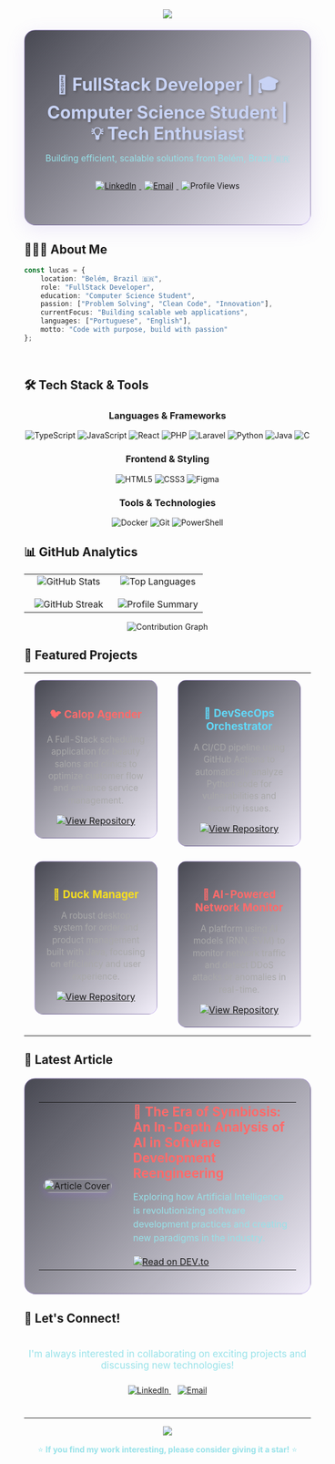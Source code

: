 <div align="center">
  <img src="https://capsule-render.vercel.app/api?type=waving&color=gradient&customColorList=6,11,20&height=180&section=header&text=Lucas%20Madureira&fontSize=42&fontColor=ffffff&animation=twinkling" />
</div>

<div align="center" style="background: linear-gradient(135deg, rgba(26, 27, 39, 0.8), rgba(148, 112, 224, 0.1)); border: 1px solid rgba(148, 112, 224, 0.4); border-radius: 20px; padding: 30px; margin: 20px 0; box-shadow: 0 8px 32px rgba(148, 112, 224, 0.15);">
  <h2 style="color: #c8d3f5; font-size: 2.2em; margin-bottom: 10px; text-shadow: 2px 2px 4px rgba(0,0,0,0.3);">
    🚀 FullStack Developer | 🎓 Computer Science Student | 💡 Tech Enthusiast
  </h2>
  <p style="color: #97E2E9; font-size: 1.1em; margin: 15px 0;">
    Building efficient, scalable solutions from Belém, Brazil 🇧🇷
  </p>
  
  <div style="margin: 25px 0;">
    <a href="https://www.linkedin.com/in/lucasblackstar/" target="_blank">
      <img src="https://img.shields.io/badge/LinkedIn-0077B5?style=for-the-badge&logo=linkedin&logoColor=white&labelColor=0077B5" alt="LinkedIn" style="margin: 5px;">
    </a>
    <a href="mailto:jlmadureira90@gmail.com">
      <img src="https://img.shields.io/badge/Email-EA4335?style=for-the-badge&logo=gmail&logoColor=white&labelColor=EA4335" alt="Email" style="margin: 5px;">
    </a>
    <img src="https://komarev.com/ghpvc/?username=lucasonline0&label=Profile%20Views&color=9470E0&style=for-the-badge&labelColor=1a1b27" alt="Profile Views" style="margin: 5px;" />
  </div>
</div>

## 👨🏻‍💻 About Me

```typescript
const lucas = {
    location: "Belém, Brazil 🇧🇷",
    role: "FullStack Developer",
    education: "Computer Science Student",
    passion: ["Problem Solving", "Clean Code", "Innovation"],
    currentFocus: "Building scalable web applications",
    languages: ["Portuguese", "English"],
    motto: "Code with purpose, build with passion"
};
```

<br clear="right"/>

## 🛠️ Tech Stack & Tools

<div align="center">
  
### Languages & Frameworks
![TypeScript](https://img.shields.io/badge/TypeScript-007ACC?style=for-the-badge&logo=typescript&logoColor=white)
![JavaScript](https://img.shields.io/badge/JavaScript-F7DF1E?style=for-the-badge&logo=javascript&logoColor=black)
![React](https://img.shields.io/badge/React-20232A?style=for-the-badge&logo=react&logoColor=61DAFB)
![PHP](https://img.shields.io/badge/PHP-777BB4?style=for-the-badge&logo=php&logoColor=white)
![Laravel](https://img.shields.io/badge/Laravel-FF2D20?style=for-the-badge&logo=laravel&logoColor=white)
![Python](https://img.shields.io/badge/Python-14354C?style=for-the-badge&logo=python&logoColor=white)
![Java](https://img.shields.io/badge/Java-ED8B00?style=for-the-badge&logo=java&logoColor=white)
![C](https://img.shields.io/badge/C-00599C?style=for-the-badge&logo=c&logoColor=white)

### Frontend & Styling
![HTML5](https://img.shields.io/badge/HTML5-E34F26?style=for-the-badge&logo=html5&logoColor=white)
![CSS3](https://img.shields.io/badge/CSS3-1572B6?style=for-the-badge&logo=css3&logoColor=white)
![Figma](https://img.shields.io/badge/Figma-F24E1E?style=for-the-badge&logo=figma&logoColor=white)

### Tools & Technologies
![Docker](https://img.shields.io/badge/Docker-2496ED?style=for-the-badge&logo=docker&logoColor=white)
![Git](https://img.shields.io/badge/Git-F05032?style=for-the-badge&logo=git&logoColor=white)
![PowerShell](https://img.shields.io/badge/PowerShell-5391FE?style=for-the-badge&logo=powershell&logoColor=white)

</div>

## 📊 GitHub Analytics

<div align="center">
  <table>
    <tr>
      <td width="50%" align="center">
        <img src="https://github-readme-stats.vercel.app/api?username=lucasonline0&show_icons=true&theme=tokyonight&bg_color=0D1117&hide_border=true&include_all_commits=true&count_private=true&custom_title=Lucas%27%20GitHub%20Stats" alt="GitHub Stats" />
        <br><br>
        <img src="https://github-readme-streak-stats.herokuapp.com/?user=lucasonline0&theme=tokyonight&background=0D1117&hide_border=true&stroke=9470E0&ring=9470E0&fire=FF6B6B&currStreakLabel=97E2E9" alt="GitHub Streak" />
      </td>
      <td width="50%" align="center">
        <img src="https://github-readme-stats.vercel.app/api/top-langs/?username=lucasonline0&layout=compact&theme=tokyonight&bg_color=0D1117&hide_border=true&langs_count=8&custom_title=Most%20Used%20Languages" alt="Top Languages" />
        <br><br>
        <img src="https://github-profile-summary-cards.vercel.app/api/cards/profile-details?username=lucasonline0&theme=tokyonight" alt="Profile Summary" />
      </td>
    </tr>
  </table>
</div>

<div align="center">
  <img src="https://github-readme-activity-graph.vercel.app/graph?username=lucasonline0&bg_color=0D1117&color=97E2E9&line=9470E0&point=FF6B6B&area=true&hide_border=true&custom_title=Contribution%20Graph" alt="Contribution Graph" />
</div>

## 🚀 Featured Projects

<div align="center">
  <table width="100%">
    <tr>
      <td width="50%" valign="top">
        <div align="center" style="background: linear-gradient(135deg, rgba(26, 27, 39, 0.8), rgba(148, 112, 224, 0.1)); border: 1px solid rgba(148, 112, 224, 0.4); border-radius: 15px; padding: 20px; margin: 10px; min-height: 180px;">
          <h3 style="color: #FF6B6B; margin-bottom: 15px;">🐦 Calop Agender</h3>
          <p style="color: #a9a9a9; font-size: 0.95em; line-height: 1.4; margin-bottom: 15px;">
            A Full-Stack scheduling application for beauty salons and clinics to optimize customer flow and enhance service management.
          </p>
          <a href="https://github.com/amazonext/calop-agender" target="_blank">
            <img src="https://img.shields.io/badge/View%20Repository-9470E0?style=for-the-badge&logo=github&logoColor=white" alt="View Repository" />
          </a>
        </div>
      </td>
      <td width="50%" valign="top">
        <div align="center" style="background: linear-gradient(135deg, rgba(26, 27, 39, 0.8), rgba(148, 112, 224, 0.1)); border: 1px solid rgba(148, 112, 224, 0.4); border-radius: 15px; padding: 20px; margin: 10px; min-height: 180px;">
          <h3 style="color: #61DAFB; margin-bottom: 15px;">🔐 DevSecOps Orchestrator</h3>
          <p style="color: #a9a9a9; font-size: 0.95em; line-height: 1.4; margin-bottom: 15px;">
            A CI/CD pipeline using GitHub Actions to automatically analyze Python code for vulnerabilities and security issues.
          </p>
          <a href="https://github.com/lucasonline0/devsecops-orchestrator" target="_blank">
            <img src="https://img.shields.io/badge/View%20Repository-9470E0?style=for-the-badge&logo=github&logoColor=white" alt="View Repository" />
          </a>
        </div>
      </td>
    </tr>
    <tr>
      <td width="50%" valign="top">
        <div align="center" style="background: linear-gradient(135deg, rgba(26, 27, 39, 0.8), rgba(148, 112, 224, 0.1)); border: 1px solid rgba(148, 112, 224, 0.4); border-radius: 15px; padding: 20px; margin: 10px; min-height: 180px;">
          <h3 style="color: #F7DF1E; margin-bottom: 15px;">🦆 Duck Manager</h3>
          <p style="color: #a9a9a9; font-size: 0.95em; line-height: 1.4; margin-bottom: 15px;">
            A robust desktop system for order and product management built with Java, focusing on efficiency and user experience.
          </p>
          <a href="https://github.com/amazonext/duck-manager" target="_blank">
            <img src="https://img.shields.io/badge/View%20Repository-9470E0?style=for-the-badge&logo=github&logoColor=white" alt="View Repository" />
          </a>
        </div>
      </td>
      <td width="50%" valign="top">
        <div align="center" style="background: linear-gradient(135deg, rgba(26, 27, 39, 0.8), rgba(148, 112, 224, 0.1)); border: 1px solid rgba(148, 112, 224, 0.4); border-radius: 15px; padding: 20px; margin: 10px; min-height: 180px;">
          <h3 style="color: #FF6B6B; margin-bottom: 15px;">🤖 AI-Powered Network Monitor</h3>
          <p style="color: #a9a9a9; font-size: 0.95em; line-height: 1.4; margin-bottom: 15px;">
            A platform using AI models (RNN, SVM) to monitor network traffic and detect DDoS attacks or anomalies in real-time.
          </p>
          <a href="https://github.com/lucasonline0/Network_Monitor_IA" target="_blank">
            <img src="https://img.shields.io/badge/View%20Repository-9470E0?style=for-the-badge&logo=github&logoColor=white" alt="View Repository" />
          </a>
        </div>
      </td>
    </tr>
  </table>
</div>

## 📝 Latest Article

<div align="center" style="background: linear-gradient(135deg, rgba(26, 27, 39, 0.8), rgba(148, 112, 224, 0.1)); border: 1px solid rgba(148, 112, 224, 0.4); border-radius: 20px; padding: 25px; margin: 20px 0;">
  <table width="100%">
    <tr>
      <td width="30%" align="center">
        <a href="https://dev.to/lucasonline0/a-era-da-simbiose-uma-analise-aprofundada-da-inteligencia-artificial-na-reengenharia-do-56ne" target="_blank">
          <img src="https://media2.dev.to/dynamic/image/width=1000,height=420,fit=cover,gravity=auto,format=auto/https%3A%2F%2Fdev-to-uploads.s3.amazonaws.com%2Fuploads%2Farticles%2F5rgxhwf7purg3k4miqaq.png" alt="Article Cover" style="border-radius: 15px; width: 100%; max-width: 250px; box-shadow: 0 4px 15px rgba(148, 112, 224, 0.3);" />
        </a>
      </td>
      <td width="70%" style="padding-left: 30px; vertical-align: middle;">
        <h3 style="color: #FF6B6B; margin: 0 0 15px 0; font-size: 1.4em;">
          🧠 The Era of Symbiosis: An In-Depth Analysis of AI in Software Development Reengineering
        </h3>
        <p style="color: #97E2E9; margin-bottom: 20px; line-height: 1.5;">
          Exploring how Artificial Intelligence is revolutionizing software development practices and creating new paradigms in the industry.
        </p>
        <a href="https://dev.to/lucasonline0/a-era-da-simbiose-uma-analise-aprofundada-da-inteligencia-artificial-na-reengenharia-do-56ne" target="_blank">
          <img src="https://img.shields.io/badge/Read%20on%20DEV.to-0A0A0A?style=for-the-badge&logo=devdotto&logoColor=white" alt="Read on DEV.to" />
        </a>
      </td>
    </tr>
  </table>
</div>

## 🎯 Let's Connect!

<div align="center" style="margin: 40px 0;">
  <p style="font-size: 1.2em; color: #97E2E9; margin-bottom: 25px;">
    I'm always interested in collaborating on exciting projects and discussing new technologies!
  </p>
  
  <a href="https://www.linkedin.com/in/lucasblackstar/" target="_blank">
    <img src="https://img.shields.io/badge/LinkedIn-Let's%20Connect-0077B5?style=for-the-badge&logo=linkedin&logoColor=white" alt="LinkedIn" />
  </a>
  &nbsp;&nbsp;
  <a href="mailto:jlmadureira90@gmail.com">
    <img src="https://img.shields.io/badge/Email-Get%20in%20Touch-EA4335?style=for-the-badge&logo=gmail&logoColor=white" alt="Email" />
  </a>
</div>

---

<div align="center">
  <img src="https://capsule-render.vercel.app/api?type=waving&color=gradient&customColorList=6,11,20&height=100&section=footer" />
  
  <p style="color: #97E2E9; margin-top: 15px;">
    ⭐ <strong>If you find my work interesting, please consider giving it a star!</strong> ⭐
  </p>
</div>

